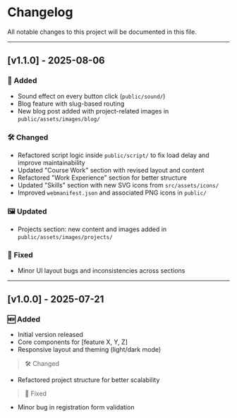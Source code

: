 # Changelog

All notable changes to this project will be documented in this file.

---

## [v1.1.0] - 2025-08-06

### 🚀 Added

- Sound effect on every button click (`public/sound/`)
- Blog feature with slug-based routing
- New blog post added with project-related images in `public/assets/images/blog/`

### 🛠️ Changed

- Refactored script logic inside `public/script/` to fix load delay and improve maintainability
- Updated "Course Work" section with revised layout and content
- Refactored "Work Experience" section for better structure
- Updated "Skills" section with new SVG icons from `src/assets/icons/`
- Improved `webmanifest.json` and associated PNG icons in `public/`

### 🖼️ Updated

- Projects section: new content and images added in `public/assets/images/projects/`

### 🐛 Fixed

- Minor UI layout bugs and inconsistencies across sections

---

## [v1.0.0] - 2025-07-21

### 🆕 Added

- Initial version released
- Core components for [feature X, Y, Z]
- Responsive layout and theming (light/dark mode)

> 🛠️ Changed

- Refactored project structure for better scalability

> 🐛 Fixed

- Minor bug in registration form validation
